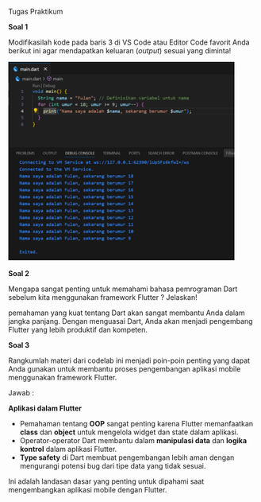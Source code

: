
Tugas Praktikum

**Soal 1**

Modifikasilah kode pada baris 3 di VS Code atau Editor Code favorit Anda berikut ini agar mendapatkan keluaran (*output*) sesuai yang diminta!

![](Pertemuan2/doc/Aspose.Words.30550153-274a-4174-aaca-3b69974398cb.001.png)

**Soal 2**

Mengapa sangat penting untuk memahami bahasa pemrograman Dart sebelum kita menggunakan framework Flutter ? Jelaskan!

pemahaman yang kuat tentang Dart akan sangat membantu Anda dalam jangka panjang. Dengan menguasai Dart, Anda akan menjadi pengembang Flutter yang lebih produktif dan kompeten.

**Soal 3**

Rangkumlah materi dari codelab ini menjadi poin-poin penting yang dapat Anda gunakan untuk membantu proses pengembangan aplikasi mobile menggunakan framework Flutter.

Jawab :

**Aplikasi dalam Flutter**

- Pemahaman tentang **OOP** sangat penting karena Flutter memanfaatkan **class** dan **object** untuk mengelola widget dan state dalam aplikasi.
- Operator-operator Dart membantu dalam **manipulasi data** dan **logika kontrol** dalam aplikasi Flutter.
- **Type safety** di Dart membuat pengembangan lebih aman dengan mengurangi potensi bug dari tipe data yang tidak sesuai.

Ini adalah landasan dasar yang penting untuk dipahami saat mengembangkan aplikasi mobile dengan Flutter.





